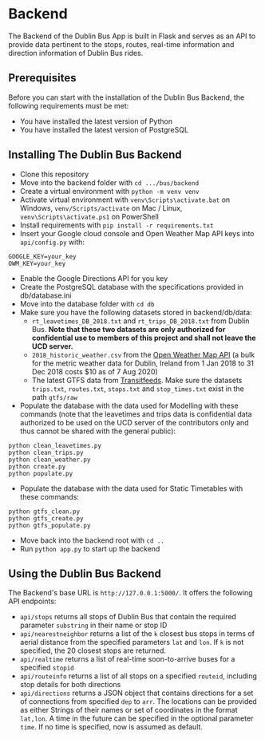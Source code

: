 # Backend
The Backend of the Dublin Bus App is built in Flask and serves as an API to provide data pertinent to the stops, routes, real-time information and direction information of Dublin Bus rides.
## Prerequisites
Before you can start with the installation of the Dublin Bus Backend, the following requirements must be met:
* You have installed the latest version of Python
* You have installed the latest version of PostgreSQL
## Installing The Dublin Bus Backend
* Clone this repository
* Move into the backend folder with `cd .../bus/backend`
* Create a virtual environment with `python -m venv venv`
* Activate virtual environment with `venv\Scripts\activate.bat` on Windows, `venv/Scripts/activate` on Mac / Linux, `venv\Scripts\activate.ps1` on PowerShell
* Install requirements with `pip install -r requirements.txt`
* Insert your Google cloud console and Open Weather Map API keys into `api/config.py` with:
```
GOOGLE_KEY=your_key
OWM_KEY=your_key
```
* Enable the Google Directions API for you key
* Create the PostgreSQL database with the specifications provided in db/database.ini
* Move into the database folder with `cd db`
* Make sure you have the following datasets stored in backend/db/data:
	* `rt_leavetimes_DB_2018.txt` and `rt_trips_DB_2018.txt` from Dublin Bus. **Note that these two datasets are only authorized for confidential use to members of this project and shall not leave the UCD server.**
	* `2018_historic_weather.csv` from the [Open Weather Map API](https://home.openweathermap.org/history_bulks/new) (a bulk for the metric weather data for Dublin, Ireland from 1 Jan 2018 to 31 Dec 2018 costs $10 as of 7 Aug 2020)
	* The latest GTFS data from [Transitfeeds](http://transitfeeds.com/p/transport-for-ireland/782/latest/download). Make sure the datasets `trips.txt`, `routes.txt`, `stops.txt` and `stop_times.txt` exist in the path `gtfs/raw`
* Populate the database with the data used for Modelling with these commands (note that the leavetimes and trips data is confidential data authorized to be used on the UCD server of the contributors only and thus cannot be shared with the general public):
```
python clean_leavetimes.py
python clean_trips.py
python clean_weather.py
python create.py
python populate.py
```
* Populate the database with the data used for Static Timetables with these commands:
```
python gtfs_clean.py
python gtfs_create.py
python gtfs_populate.py
```
* Move back into the backend root with `cd ..`
* Run `python app.py` to start up the backend
## Using the Dublin Bus Backend
The Backend's base URL is `http://127.0.0.1:5000/`. It offers the following API endpoints:
* `api/stops` returns all stops of Dublin Bus that contain the required parameter `substring` in their name or stop ID
* `api/nearestneighbor` returns a list of the `k` closest bus stops in terms of aerial distance from the specified parameters `lat` and `lon`. If `k` is not specified, the 20 closest stops are returned.
* `api/realtime` returns a list of real-time soon-to-arrive buses for a specified `stopid`
* `api/routeinfo` returns a list of all stops on a specified `routeid`, including stop details for both directions
* `api/directions` returns a JSON object that contains directions for a set of connections from specified `dep` to `arr`. The locations can be provided as either Strings of their names or set of coordinates in the format `lat,lon`. A time in the future can be specified in the optional parameter `time`. If no time is specified, now is assumed as default.